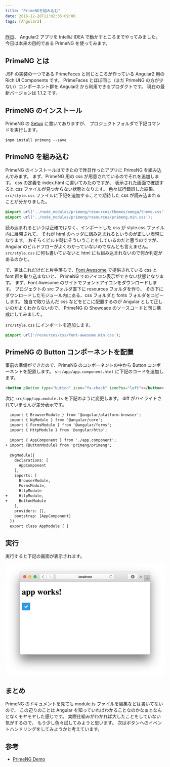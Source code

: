 ```yaml
---
title: "PrimeNGを組み込む"
date: 2016-12-28T11:02:35+09:00
tags: [Angular2]
---
```

[昨日](http://kokuzawa.github.io/blog/2016/12/28/intellij-ideaangular2/)、 Angular2 アプリを IntelliJ IDEA で動かすところまでやってみました。
今日は本来の目的である PrimeNG を使ってみます。

<!-- more -->

## PrimeNG とは

JSF の実装の一つである PrimeFaces と同じところが作っている Angular2 用の Rich UI Components です。
PrimeFaces とほぼ同じ（まだ PrimeNG の方が少ない）コンポーネント群を Angular2 から利用できるプロダクトです。
現在の最新バージョンは 1.1.2 です。

## PrimeNG のインストール

PrimeNG の [Setup](http://www.primefaces.org/primeng/#/setup) に書いてありますが、
プロジェクトフォルダで下記コマンドを実行します。

    $npm install primeng --save

## PrimeNG を組み込む

PrimeNG のインストールはできたので昨日作ったアプリに PrimeNG を組み込んでみます。
まず、PrimeNG 用の css が用意されているのでそれを追加します。
css の定義を index.html に書いてみたのですが、
表示された画面で確認すると css ファイルが見つからない状態となります。
色々試行錯誤した結果、`src/style.css` ファイルに下記を追加することで期待した css が読み込まれることが分かりました。

```css
@import url('../node_modules/primeng/resources/themes/omega/theme.css');
@import url('../node_modules/primeng/resources/primeng.min.css');
```

読み込まれるというは正確ではなく、インポートした css が style.css ファイル内に展開されて、
それが html のヘッダに組み込まれるというのが正しい表現になります。
おそらくビルド時にそういうことをしているのだと思うのですが、
Angular のビルドフローがよくわかっていないのでなんとも言えません。
`src/style.css` に何も書いていないと html にも組み込まれないので何か判定があるのかと。

で、実はこれだけだと片手落ちで、[Font Awesome](http://fontawesome.io) で提供されている css と font 群を取り込まないと、
PrimeNG でのアイコン表示ができない状態となります。
まず、Font Awesome のサイトでフォントアイコンをダウンロードします。
プロジェクトの src フォルダ直下に resources フォルダを作り、
その下にダウンロードしたモジュール内にある、css フォルダと fonts フォルダをコピーします。
独自で取り込んだ css などをどこに配置するのが Angular として正しいのかよくわからないので、
PrimeNG の Showcace のソースコードと同じ構成にしてみました。

`src/style.css` にインポートを追加します。

```css
@import url('/resources/css/font-awesome.min.css');
```

## PrimeNG の Button コンポーネントを配置

事前の準備ができたので、PrimeNG のコンポーネントの中から Button コンポーネントを配置します。
`src/app/app.component.html` に下記のコードを追加します。

```html
<button pButton type="button" icon="fa-check" iconPos="left"></button>
```

次に `src/app/app.module.ts` を下記のように変更します。
diff がハイライトされていませんが差分表示です。

```
  import { BrowserModule } from '@angular/platform-browser';
  import { NgModule } from '@angular/core';
  import { FormsModule } from '@angular/forms';
  import { HttpModule } from '@angular/http';

  import { AppComponent } from './app.component';
+ import {ButtonModule} from 'primeng/primeng';

  @NgModule({
    declarations: [
      AppComponent
    ],
    imports: [
      BrowserModule,
      FormsModule,
-     HttpModule
+     HttpModule,
+     ButtonModule
    ],
    providers: [],
    bootstrap: [AppComponent]
  })
  export class AppModule { }
```

## 実行

実行すると下記の画面が表示されます。

![](/images/post_image_43.png)

## まとめ

PrimeNG のドキュメントを見ても module.ts ファイルを編集などは書いてないので、
この辺りのことは Angular を知っていればわかることなのかなぁとなんとなくモヤモヤした感じです。
実際仕組みがわかれば大したことをしていない気がするので、
もう少し色々試してみようと思います。
次はボタンへのイベントハンドリングをしてみようかと考えています。

## 参考

- [PrimeNG Demo](http://www.primefaces.org/primeng/#/button)

